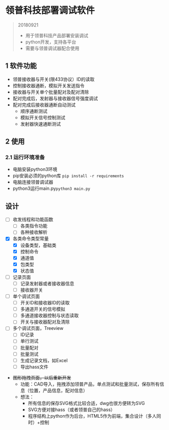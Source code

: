 # 领普科技部署调试软件

> 20180921
> - 用于领普科技产品部署安装调试
> - python开发，支持各平台
> - 需要与领普调试器配合使用

## 1 软件功能

- 领普接收器与开关(限433协议）ID的读取
- 控制接收器通断，模拟开关发送指令
- 接收器与开关单个批量配对及配对清除
- 配对完成后，发射器与接收器信号强度调试
- 配对完成后接收器通断自动测试
  - 顺序通断测试
  - 模拟开关信号控制测试
  - 发射器快速通断测试

## 2 使用

### 2.1 运行环境准备

- 电脑安装python3环境
- pip安装必须的python库 `pip install -r requirements`
- 电脑连接领普调试器
- python3运行main.py`python3 main.py`

## 设计

- [ ] 收发线程和功能函数
  - [ ] 各类指令功能
  - [ ] 各种接收解析
- [x] 各类命令类型常量
  - [x] 设备类型，基础类
  - [x] 控制命令
  - [x] 通道值
  - [x] 包类型
  - [x] 状态值
- [ ] 记录页面
  - [ ] 记录发射器或者接收器信息
  - [ ] 接收器开关
- [ ] 单个调试页面
  - [ ] 开关ID和接收器ID的读取
  - [ ] 多通道开关的信号模拟
  - [ ] 多通道接收器控制与状态读取
  - [ ] 开关与接收器配对及清除
- [ ] 多个调试页面，Treeview
  - [ ] ID记录
  - [ ] 单行测试
  - [ ] 批量配对
  - [ ] 批量测试
  - [ ] 生成记录文档，如Excel
  - [ ] 导出hass文件
- ~~图形拖拽页面，以后重新开发~~
  - 功能：CAD导入，拖拽添加领普产品，单点测试和批量测试，保存所有信息（位置，产品信息，配对信息）
  - 想法：
    - 所有信息的保存SVG格式比较合适，dwg也很方便转为SVG
    - SVG方便对接hass（或者领普自己的hass）
    - 程序结构上python作为后台，HTML5作为前端，集合设计（多人同时）+控制
